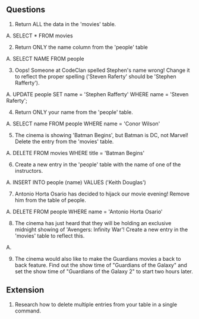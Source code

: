## Questions

1.  Return ALL the data in the 'movies' table.

A. SELECT * FROM movies

2.  Return ONLY the name column from the 'people' table

A. SELECT NAME FROM people

3.  Oops! Someone at CodeClan spelled Stephen's name wrong! Change it to reflect the proper spelling ('Steven Raferty' should be 'Stephen Rafferty').

A. UPDATE people
   SET
   name = 'Stephen Rafferty'
   WHERE name = 'Steven Raferty';

4.  Return ONLY your name from the 'people' table.

A. SELECT name FROM people
   WHERE name = 'Conor Wilson'

5.  The cinema is showing 'Batman Begins', but Batman is DC, not Marvel! Delete the entry from the 'movies' table.

A. DELETE FROM movies
   WHERE title = 'Batman Begins'

6.  Create a new entry in the 'people' table with the name of one of the instructors.

A. INSERT INTO people (name) VALUES ('Keith Douglas')

7.  Antonio Horta Osario has decided to hijack our movie evening! Remove him from the table of people.

A. DELETE FROM people
   WHERE name = 'Antonio Horta Osario'

8.  The cinema has just heard that they will be holding an exclusive midnight showing of 'Avengers: Infinity War'! Create a new entry in the 'movies' table to reflect this.

A. 

9.  The cinema would also like to make the Guardians movies a back to back feature. Find out the show time of "Guardians of the Galaxy" and set the show time of "Guardians of the Galaxy 2" to start two hours later.

## Extension

1.  Research how to delete multiple entries from your table in a single command.
